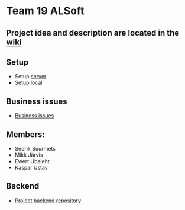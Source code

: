 # Team 19 ALSoft

## Project idea and description are located in the [wiki](https://kausta.pages.taltech.ee/car-365-wiki/index.html)

## Setup
- Setup [server](https://kausta.pages.taltech.ee/car-365-wiki/Server.html)
- Setup [local](https://kausta.pages.taltech.ee/car-365-wiki/setup.html#front-end-setup)

## Business issues
- [Business issues](https://gitlab.cs.ttu.ee/sesuur/car365-frontend/-/issues?scope=all&utf8=%E2%9C%93&state=all&label_name[]=Business)
## Members:
- Sedrik Suurmets
- Mikk Järvis
- Ewert Ubaleht
- Kaspar Ustav

## Backend
- [Project backend repository](https://gitlab.cs.ttu.ee/sesuur/car365-backend)
